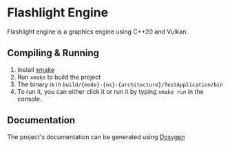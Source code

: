 # Flashlight Engine
Flashlight engine is a graphics engine using C++20 and Vulkan.

## Compiling & Running
1. Install [xmake](https://xmake.io/)
2. Run `xmake` to build the project
3. The binary is in `build/{mode}-{os}-{architecture}/TestApplication/bin`
4. To run it, you can either click it or run it by typing `xmake run` in the console.

## Documentation
The project's documentation can be generated using [Doxygen](https://doxygen.nl/)
